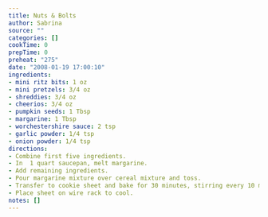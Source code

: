 ```yaml
---
title: Nuts & Bolts
author: Sabrina
source: ""
categories: []
cookTime: 0
prepTime: 0
preheat: "275"
date: "2008-01-19 17:00:10"
ingredients:
- mini ritz bits: 1 oz
- mini pretzels: 3/4 oz
- shreddies: 3/4 oz
- cheerios: 3/4 oz
- pumpkin seeds: 1 Tbsp
- margarine: 1 Tbsp
- worchestershire sauce: 2 tsp
- garlic powder: 1/4 tsp
- onion powder: 1/4 tsp
directions:
- Combine first five ingredients.
- In  1 quart saucepan, melt margarine.
- Add remaining ingredients.
- Pour margarine mixture over cereal mixture and toss.
- Transfer to cookie sheet and bake for 30 minutes, stirring every 10 minutes.
- Place sheet on wire rack to cool.
notes: []
---
```


